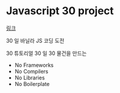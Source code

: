 # Javascript 30 project

[링크](https://javascript30.com/)

30 일 바닐라 JS 코딩 도전

30 튜토리얼 30 일 30 물건을 만드는

- No Frameworks
- No Compilers
- No Libraries
- No Boilerplate
